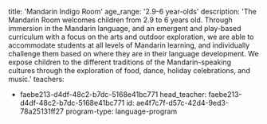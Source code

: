 title: 'Mandarin Indigo Room'
age_range: '2.9-6 year-olds'
description: 'The Mandarin Room welcomes children from 2.9 to 6 years old. Through immersion in the Mandarin language, and an emergent and play-based curriculum with a focus on the arts and outdoor exploration, we are able to accommodate students at all levels of Mandarin learning, and individually challenge them based on where they are in their language development. We expose children to the different traditions of the Mandarin-speaking cultures through the exploration of food, dance, holiday celebrations, and music.'
teachers:
  - faebe213-d4df-48c2-b7dc-5168e41bc771
head_teacher: faebe213-d4df-48c2-b7dc-5168e41bc771
id: ae4f7c7f-d57c-42d4-9ed3-78a25131ff27
program-type: language-program
